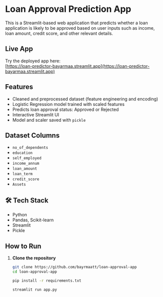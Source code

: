 # Loan Approval Prediction App

This is a Streamlit-based web application that predicts whether a loan application is likely to be approved based on user inputs such as income, loan amount, credit score, and other relevant details.

## Live App
   Try the deployed app here:  
   [https://loan-predictor-bayarmaa.streamlit.app](https://loan-predictor-bayarmaa.streamlit.app)

## Features
- Cleaned and preprocessed dataset (feature engineering and encoding)
- Logistic Regression model trained with scaled features
- Predicts loan approval status: Approved or Rejected
- Interactive Streamlit UI
- Model and scaler saved with `pickle`

##  Dataset Columns
- `no_of_dependents`
- `education`
- `self_employed`
- `income_annum`
- `loan_amount`
- `loan_term`
- `credit_score`
- `Assets`

## 🛠 Tech Stack
- Python
- Pandas, Scikit-learn
- Streamlit
- Pickle

## How to Run

1. **Clone the repository**  
   ```bash
   git clone https://github.com/bayrmaatt/loan-approval-app
   cd loan-approval-app
   
   pip install -r requirements.txt

   streamlit run app.py
